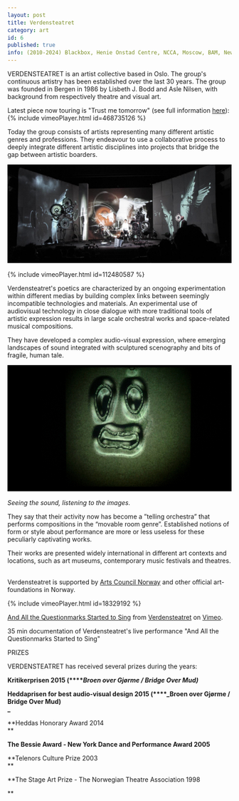 ```yaml
---
layout: post
title: Verdensteatret
category: art
id: 6
published: true
info: (2010-2024) Blackbox, Henie Onstad Centre, NCCA, Moscow, BAM, New York, Shanghai Biennial, Currency Building Kolkata, Empac, Guangdong Art Museum & more
---
```

VERDENSTEATRET is an artist collective based in Oslo. The group's continuous artistry has been established over the last 30 years. The group was founded in Bergen in 1986 by Lisbeth J. Bodd and Asle Nilsen, with background from respectively theatre and visual art.  
  
Latest piece now touring is "Trust me tomorrow" (see full information [here](http://verdensteatret.com/trust-me-tomorrow)):  
{% include vimeoPlayer.html id=468735126 %}  
  
Today the group consists of artists representing many different artistic genres and professions. They endeavour to use a collaborative process to deeply integrate different artistic disciplines into projects that bridge the gap between artistic boarders.  
  
![](images/blobs/vt_09_20.jpg)  
  

{% include vimeoPlayer.html id=112480587 %}  
  

Verdensteatret's poetics are characterized by an ongoing experimentation within different medias by building complex links between seemingly incompatible technologies and materials. An experimental use of audiovisual technology in close dialogue with more traditional tools of artistic expression results in large scale orchestral works and space-related musical compositions.   
  

They have developed a complex audio-visual expression, where emerging landscapes of sound integrated with sculptured scenography and bits of fragile, human tale.  
  
![](images/blobs/Medium_02_big.jpg)

_Seeing the sound, listening to the images._   
  

They say that their activity now has become a ”telling orchestra” that performs compositions in the “movable room genre”. Established notions of form or style about performance are more or less useless for these peculiarly captivating works.   
  

Their works are presented widely international in different art contexts and locations, such as art museums, contemporary music festivals and theatres.    
  

Verdensteatret is supported by [Arts Council Norway](http://kulturradet.no/) and other official art-foundations in Norway.   
  
{% include vimeoPlayer.html id=18329192 %}

[And All the Questionmarks Started to Sing](http://vimeo.com/18329192) from [Verdensteatret](http://vimeo.com/user5602266) on [Vimeo](http://vimeo.com).

35 min documentation of Verdensteatret's live performance "And All the Questionmarks Started to Sing"

  
  

PRIZES  
  

VERDENSTEATRET has received several prizes during the years:  
  

**Kritikerprisen 2015 (****_Broen over Gjørme / Bridge Over Mud)_**   
  

**Heddaprisen for best audio-visual design 2015 (****_Broen over Gjørme / Bridge Over Mud)  
_**  

**Heddas Honorary Award 2014  
**  

**The Bessie Award - New York Dance and Performance Award 2005**   

**Telenors Culture Prize 2003  
**  

**The Stage Art Prize - The Norwegian Theatre Association 1998  
  
**